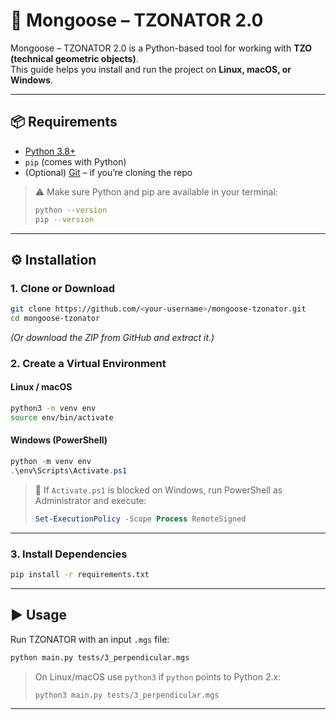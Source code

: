 # 🐍 Mongoose – TZONATOR 2.0

Mongoose – TZONATOR 2.0 is a Python-based tool for working with **TZO (technical geometric objects)**.  
This guide helps you install and run the project on **Linux, macOS, or Windows**.

---

## 📦 Requirements

- [Python 3.8+](https://www.python.org/downloads/)
- `pip` (comes with Python)
- (Optional) [Git](https://git-scm.com/) – if you’re cloning the repo

> ⚠️ Make sure Python and pip are available in your terminal:  
> ```bash
> python --version
> pip --version
> ```

---

## ⚙️ Installation

### 1. Clone or Download
```bash
git clone https://github.com/<your-username>/mongoose-tzonator.git
cd mongoose-tzonator
````

*(Or download the ZIP from GitHub and extract it.)*

### 2. Create a Virtual Environment

#### Linux / macOS

```bash
python3 -m venv env
source env/bin/activate
```

#### Windows (PowerShell)

```powershell
python -m venv env
.\env\Scripts\Activate.ps1
```

> 📝 If `Activate.ps1` is blocked on Windows, run PowerShell as Administrator and execute:
>
> ```powershell
> Set-ExecutionPolicy -Scope Process RemoteSigned
> ```

---

### 3. Install Dependencies

```bash
pip install -r requirements.txt
```

---

## ▶️ Usage

Run TZONATOR with an input `.mgs` file:

```bash
python main.py tests/3_perpendicular.mgs
```

> On Linux/macOS use `python3` if `python` points to Python 2.x:
>
> ```bash
> python3 main.py tests/3_perpendicular.mgs
> ```

---
